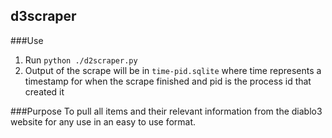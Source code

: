 d3scraper
---------

###Use
1. Run `python ./d2scraper.py`
1. Output of the scrape will be in `time-pid.sqlite` where time represents a timestamp for when the scrape finished and pid is the process id that created it

###Purpose
To pull all items and their relevant information from the diablo3 website for any use in an easy to use format.